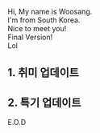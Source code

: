 Hi, My name is Woosang.  
I'm from South Korea.  
Nice to meet you!  
Final Version!  
Lol  
## 1. 취미 업데이트  
## 2. 특기 업데이트  
E.O.D  
